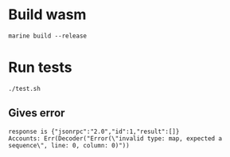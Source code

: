 # Build wasm
```shell
marine build --release
```

# Run tests
```shell
./test.sh
```

## Gives error
```
response is {"jsonrpc":"2.0","id":1,"result":[]}
Accounts: Err(Decoder("Error(\"invalid type: map, expected a sequence\", line: 0, column: 0)"))
```